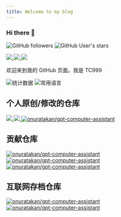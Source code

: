 ```yaml
---
title: Welcome to my blog
---
```


### Hi there 👋

![GitHub followers](https://img.shields.io/github/followers/TC999?label=%E5%85%B3%E6%B3%A8%E8%80%85)
![GitHub User's stars](https://img.shields.io/github/stars/TC999?style=flat&logo=github&label=%E6%80%BB%E6%98%9F%E6%A0%87%E6%95%B0)


<a href="https://www.youtube.com/@ctan7038">
<img src="https://img.shields.io/badge/YouTube-FF0000?style=for-the-badge&logo=youtube&logoColor=white">
</a>
<a href="https://t.me/barnamenevisiadmin/">
<img src="https://img.shields.io/badge/telegram-2CA5E0?style=for-the-badge&logo=telegram&logoColor=white">
</a>
<a href="https://space.bilibili.com/648765401">
<img src="https://img.shields.io/badge/bilibili-FF69B4?style=for-the-badge&logo=bilibili&logoColor=white">
</a>

<p></p>
<p align="justify">
欢迎来到我的 GitHub 页面。我是 TC999
</p>

<picture>
  <source media="(prefers-color-scheme: dark)" srcset="https://github-readme-stats.vercel.app/api?username=TC999&show_icons=true&theme=dark&locale=CN">
  <source media="(prefers-color-scheme: light)" srcset="https://github-readme-stats.vercel.app/api?username=TC999&show_icons=true&locale=CN">
  <img alt="统计数据" src="https://github-readme-stats.vercel.app/api?username=TC999&show_icons=true&locale=CN">
</picture>
<picture>
  <source media="(prefers-color-scheme: dark)" srcset="https://github-readme-stats.vercel.app/api/top-langs/?username=TC999&theme=dark&locale=cn&layout=compact">
  <source media="(prefers-color-scheme: light)" srcset="https://github-readme-stats.vercel.app/api/top-langs/?username=TC999&locale=cn&layout=compact">
  <img alt="常用语言" src="https://github-readme-stats.vercel.app/api/top-langs/?username=TC999&locale=cn&layout=compact">
</picture>

## 个人原创/修改的仓库
<a href="https://github.com/TC999/Structura-Chinese">
<picture>
  <source media="(prefers-color-scheme: dark)" srcset="https://github-readme-stats.vercel.app/api/pin/?username=TC999&repo=Structura-Chinese&theme=dark">
  <source media="(prefers-color-scheme: light)" srcset="https://github-readme-stats.vercel.app/api/pin/?username=TC999&repo=Structura-Chinese">
  <img src="https://github-readme-stats.vercel.app/api/pin/?username=TC999&repo=Structura-Chinese">
</picture>
</a>
<a href="https://github.com/TC999/zhihu-full-show">
<picture>
  <source media="(prefers-color-scheme: dark)" srcset="https://github-readme-stats.vercel.app/api/pin/?username=TC999&repo=zhihu-full-show&theme=dark">
  <source media="(prefers-color-scheme: light)" srcset="https://github-readme-stats.vercel.app/api/pin/?username=TC999&repo=zhihu-full-show">
  <img src="https://github-readme-stats.vercel.app/api/pin/?username=TC999&repo=zhihu-full-show">
</picture>
</a>
<a href="https://github.com/TC999/DA-simple">
<picture>
  <source media="(prefers-color-scheme: dark)" srcset="https://github-readme-stats.vercel.app/api/pin/?username=TC999&repo=DA-simple&theme=dark">
  <source media="(prefers-color-scheme: light)" srcset="https://github-readme-stats.vercel.app/api/pin/?username=TC999&repo=DA-simple">
  <img alt="onuratakan/gpt-computer-assistant" src="https://github-readme-stats.vercel.app/api/pin/?username=TC999&repo=DA-simple">
</picture>
</a>

## 贡献仓库
<a href="https://github.com/maboloshi/github-chinese">
<picture>
  <source media="(prefers-color-scheme: dark)" srcset="https://github-readme-stats.vercel.app/api/pin/?username=maboloshi&repo=github-chinese&theme=dark">
  <source media="(prefers-color-scheme: light)" srcset="https://github-readme-stats.vercel.app/api/pin/?username=maboloshi&repo=github-chinese">
  <img alt="onuratakan/gpt-computer-assistant" src="https://github-readme-stats.vercel.app/api/pin/?username=maboloshi&repo=github-chinese">
</picture>
</a>
<a href="https://github.com/onuratakan/gpt-computer-assistant">
<picture>
  <source media="(prefers-color-scheme: dark)" srcset="https://github-readme-stats.vercel.app/api/pin/?username=onuratakan&repo=gpt-computer-assistant&theme=dark">
  <source media="(prefers-color-scheme: light)" srcset="https://github-readme-stats.vercel.app/api/pin/?username=onuratakan&repo=gpt-computer-assistant">
  <img alt="onuratakan/gpt-computer-assistant" src="https://github-readme-stats.vercel.app/api/pin/?username=onuratakan&repo=gpt-computer-assistant">
</picture>
</a>
<a href="https://github.com/BewlyBewly/BewlyBewly">
<picture>
  <source media="(prefers-color-scheme: dark)" srcset="https://github-readme-stats.vercel.app/api/pin/?username=BewlyBewly&repo=BewlyBewly&theme=dark">
  <source media="(prefers-color-scheme: light)" srcset="https://github-readme-stats.vercel.app/api/pin/?username=BewlyBewly&repo=BewlyBewly">
  <img alt="onuratakan/gpt-computer-assistant" src="https://github-readme-stats.vercel.app/api/pin/?username=BewlyBewly&repo=BewlyBewly">
</picture>
</a>

## 互联网存档仓库

<a href="https://github.com/TC999/zxdnb-archive">
<picture>
  <source media="(prefers-color-scheme: dark)" srcset="https://github-readme-stats.vercel.app/api/pin/?username=TC999&repo=zxdnb-archive&theme=dark">
  <source media="(prefers-color-scheme: light)" srcset="https://github-readme-stats.vercel.app/api/pin/?username=TC999&repo=zxdnb-archive">
  <img alt="onuratakan/gpt-computer-assistant" src="https://github-readme-stats.vercel.app/api/pin/?username=TC999&repo=zxdnb-archive">
</picture>
</a>
<a href="https://github.com/TC999/mcbbs-archive">
<picture>
  <source media="(prefers-color-scheme: dark)" srcset="https://github-readme-stats.vercel.app/api/pin/?username=TC999&repo=mcbbs-archive&theme=dark">
  <source media="(prefers-color-scheme: light)" srcset="https://github-readme-stats.vercel.app/api/pin/?username=TC999&repo=mcbbs-archive">
  <img alt="onuratakan/gpt-computer-assistant" src="https://github-readme-stats.vercel.app/api/pin/?username=TC999&repo=mcbbs-archive">
</picture>
</a>
